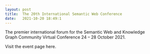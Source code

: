 ```yaml
---
layout: post
title:  The 20th International Semantic Web Conference
date:   2021-10-20 18:49:1
---
```

The premier international forum for the Semantic Web and Knowledge Graph Community Virtual Conference 24 – 28 October 2021.

Visit the event page here.
